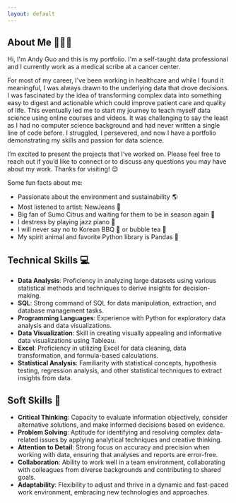 ```yaml
---
layout: default
---
```

About Me 🙋🏻‍♂️
--------
Hi, I'm Andy Guo and this is my portfolio. I'm a self-taught data professional and I currently work as a medical scribe at a cancer center.

For most of my career, I've been working in healthcare and while I found it meaningful, I was always drawn to the underlying data that drove decisions. I was fascinated by the idea of transforming complex data into something easy to digest and actionable which could improve patient care and quality of life. This eventually led me to start my journey to teach myself data science using online courses and videos. It was challenging to say the least as I had no computer science background and had never written a single line of code before. I struggled, I persevered, and now I have a portfolio demonstrating my skills and passion for data science. 

I’m excited to present the projects that I’ve worked on. Please feel free to reach out if you’d like to connect or to discuss any questions you may have about my work. Thanks for visiting! 😊

Some fun facts about me:
- Passionate about the environment and sustainability 🌎
- Most listened to artist: NewJeans 👖
- Big fan of Sumo Citrus and waiting for them to be in season again 🍊
- I destress by playing jazz piano 🎹
- I will never say no to Korean BBQ 🥩 or bubble tea 🧋
- My spirit animal and favorite Python library is Pandas 🐼

Technical Skills 💻
----------------
- **Data Analysis**: Proficiency in analyzing large datasets using various statistical methods and techniques to derive insights for decision-making.
- **SQL**: Strong command of SQL for data manipulation, extraction, and database management tasks.
- **Programming Languages**: Experience with Python for exploratory data analysis and data visualizations.
- **Data Visualization**: Skill in creating visually appealing and informative data visualizations using Tableau.
- **Excel**: Proficiency in utilizing Excel for data cleaning, data transformation, and formula-based calculations.
- **Statistical Analysis**: Familiarity with statistical concepts, hypothesis testing, regression analysis, and other statistical techniques to extract insights from data.

Soft Skills 🤝
-----------
- **Critical Thinking**: Capacity to evaluate information objectively, consider alternative solutions, and make informed decisions based on evidence.
- **Problem Solving**: Aptitude for identifying and resolving complex data-related issues by applying analytical techniques and creative thinking.
- **Attention to Detail**: Strong focus on accuracy and precision when working with data, ensuring that analyses and reports are error-free.
- **Collaboration**: Ability to work well in a team environment, collaborating with colleagues from diverse backgrounds and contributing to shared goals.
- **Adaptability**: Flexibility to adjust and thrive in a dynamic and fast-paced work environment, embracing new technologies and approaches.
